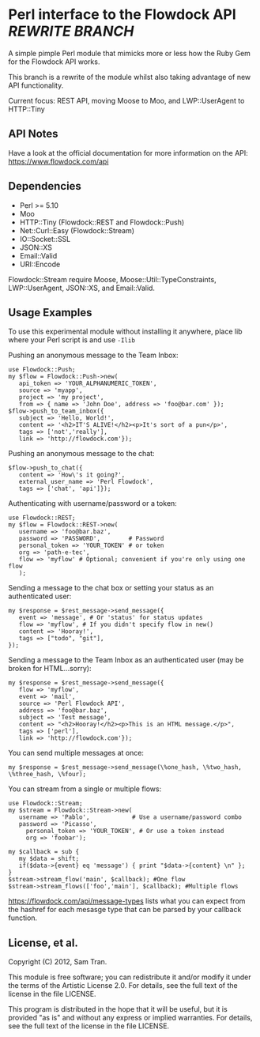 Perl interface to the Flowdock API *REWRITE BRANCH*
==================================

A simple pimple Perl module that mimicks more or less how the Ruby Gem for the Flowdock API works.

This branch is a rewrite of the module whilst also taking advantage of new API functionality.

Current focus: REST API, moving Moose to Moo, and LWP::UserAgent to HTTP::Tiny


API Notes
---------
Have a look at the official documentation for more information on the API:
https://www.flowdock.com/api

Dependencies
------------

* Perl >= 5.10
* Moo
* HTTP::Tiny (Flowdock::REST and Flowdock::Push)
* Net::Curl::Easy (Flowdock::Stream)
* IO::Socket::SSL
* JSON::XS
* Email::Valid
* URI::Encode


Flowdock::Stream require Moose, Moose::Util::TypeConstraints, LWP::UserAgent, JSON::XS, and Email::Valid.

Usage Examples
----------------------

To use this experimental module without installing it anywhere, place lib where your Perl script is and use ```-Ilib```

Pushing an anonymous message to the Team Inbox:

```
use Flowdock::Push;
my $flow = Flowdock::Push->new(
   api_token => 'YOUR_ALPHANUMERIC_TOKEN',
   source => 'myapp',
   project => 'my project',
   from => { name => 'John Doe', address => 'foo@bar.com' });
$flow->push_to_team_inbox({
   subject => 'Hello, World!',
   content => '<h2>IT'S ALIVE!</h2><p>It's sort of a pun</p>',
   tags => ['not','really'],
   link => 'http://flowdock.com'});
```

Pushing an anonymous message to the chat:

```
$flow->push_to_chat({
   content => 'How\'s it going?',
   external_user_name => 'Perl Flowdock',
   tags => ['chat', 'api']});
```

Authenticating with username/password or a token:

```
use Flowdock::REST;
my $flow = Flowdock::REST->new(
   username => 'foo@bar.baz',
   password => 'PASSWORD',        # Password
   personal_token => 'YOUR_TOKEN' # or token
   org => 'path-e-tec',
   flow => 'myflow' # Optional; convenient if you're only using one flow
   );
```

Sending a message to the chat box or setting your status as an authenticated user:

```
my $response = $rest_message->send_message({
   event => 'message', # Or 'status' for status updates
   flow => 'myflow', # If you didn't specify flow in new()
   content => 'Hooray!',
   tags => ["todo", "git"],
});
```

Sending a message to the Team Inbox as an authenticated user (may be broken for HTML...sorry):

```
my $response = $rest_message->send_message({
   flow => 'myflow',
   event => 'mail',
   source => 'Perl Flowdock API',
   address => 'foo@bar.baz',
   subject => 'Test message',
   content => "<h2>Hooray!</h2><p>This is an HTML message.</p>",
   tags => ['perl'],
   link => 'http://flowdock.com'});
```

You can send multiple messages at once:

```
my $response = $rest_message->send_message(\%one_hash, \%two_hash, \%three_hash, \%four);
```

You can stream from a single or multiple flows:

```
use Flowdock::Stream;
my $stream = Flowdock::Stream->new(
   username => 'Pablo',            # Use a username/password combo
   password => 'Picasso',
	 personal_token => 'YOUR_TOKEN', # Or use a token instead
	 org => 'foobar');

my $callback = sub {
   my $data = shift;
   if($data->{event} eq 'message') { print "$data->{content} \n" };
}
$stream->stream_flow('main', $callback); #One flow
$stream->stream_flows(['foo','main'], $callback); #Multiple flows
```

https://flowdock.com/api/message-types lists what you can expect from the hashref for each mesasge type that can be parsed by your callback function.

License, et al.
-------
Copyright (C) 2012, Sam Tran.

This module is free software; you can redistribute it and/or modify it under the terms of the Artistic License 2.0. For details, see the full text of the license in the file LICENSE.

This program is distributed in the hope that it will be useful, but it is provided "as is" and without any express or implied warranties. For details, see the full text of the license in the file LICENSE.
